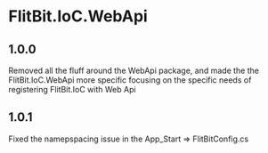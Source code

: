 FlitBit.IoC.WebApi 
=============

1.0.0
-------------
Removed all the fluff around the WebApi package, and made the the FlitBit.IoC.WebApi more specific focusing on the specific needs of registering 
FlitBit.IoC with Web Api

1.0.1
-------------
Fixed the namepspacing issue in the App_Start => FlitBitConfig.cs
